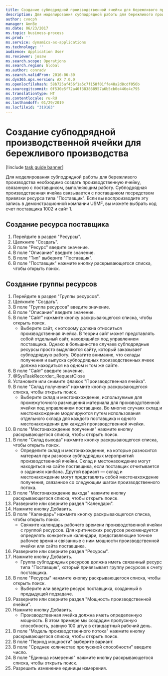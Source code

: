 ```yaml
---
title: Создание субподрядной производственной ячейки для бережливого производства
description: Для моделирования субподрядной работы для бережливого производства необходимо создать производственную ячейку, связанную с поставщиком, выполняющим работу.
author: cvocph
manager: AnnBe
ms.date: 06/23/2017
ms.topic: business-process
ms.prod: ''
ms.service: dynamics-ax-applications
ms.technology: ''
audience: Application User
ms.reviewer: josaw
ms.search.scope: Operations
ms.search.region: Global
ms.author: conradv
ms.search.validFrom: 2016-06-30
ms.dyn365.ops.version: AX 7.0.0
ms.openlocfilehash: 58b725af456f1a5c7f158f01ffe48a2d8cdf056b
ms.sourcegitcommit: 0f530e5f72a40f383868957a6b5cb0e446e4c795
ms.translationtype: HT
ms.contentlocale: ru-RU
ms.lasthandoff: 01/29/2019
ms.locfileid: "319163"
---
```

# <a name="create-a-subcontracted-work-cell-for-lean-manufacturing"></a>Создание субподрядной производственной ячейки для бережливого производства

[!include [task guide banner](../../includes/task-guide-banner.md)]

Для моделирования субподрядной работы для бережливого производства необходимо создать производственную ячейку, связанную с поставщиком, выполняющим работу. Субподрядная производственная ячейка связывается с поставщиком посредством привязки ресурса типа "Поставщик". Если вы воспроизводите эту запись в демонстрационной компании USMF, вы можете выбрать код счет поставщика 1002 и сайт 1.


## <a name="create-a-vendor-resource"></a>Создание ресурса поставщика
1. Перейдите в раздел "Ресурсы".
2. Щелкните "Создать".
3. В поле "Ресурс" введите значение.
4. В поле "Описание" введите значение.
5. В поле "Тип" выберите "Поставщик".
6. В поле "Поставщик" нажмите кнопку раскрывающегося списка, чтобы открыть поиск.

## <a name="create-the-resource-group"></a>Создание группы ресурсов
1. Перейдите в раздел "Группы ресурсов".
2. Щелкните "Создать".
3. В поле "Группа ресурсов" введите значение.
4. В поле "Описание" введите значение.
5. В поле "Сайт" нажмите кнопку раскрывающегося списка, чтобы открыть поиск.
    * Выберите сайт, к которому должна относиться производственная ячейка. В теории сайт может представлять собой отдельный сайт, находящийся под управлением поставщика. Однако в большинстве случаев субподрядные ресурсы просто выделяются сайту, который заказывает субподрядную работу. Обратите внимание, что склады получения и выпуска субподрядных производственных ячеек должна находиться на одном и том же сайте.  
6. В поле "Сайт" введите значение.
7. @SysTaskRecorder:_RequestClose
8. Установите или снимите флажок "Производственная ячейка".
9. В поле "Склад получения" нажмите кнопку раскрывающегося списка, чтобы открыть поиск.
    * Выберите склад и местонахождение, используемые для промежуточного размещения материала для производственной ячейки под управлением поставщика. Во многих случаях склад и местонахождение моделируются путем использования отдельного склада для каждого поставщика и одного местонахождения для каждой производственной ячейки.  
10. В поле "Местонахождение получения" нажмите кнопку раскрывающегося списка, чтобы открыть поиск.
11. В поле "Склад выхода" нажмите кнопку раскрывающегося списка, чтобы открыть поиск.
    * Определите склад и местонахождение, на которые разносится материал при разноски субподрядных мероприятий производственной ячейки. Склад и местонахождение могут находиться на сайте поставщика, если поставщик отчитывается о заданиях канбана. Другой вариант — склад и местонахождение могут представлять собой местонахождение получения, связанное со следующим шагом производственного потока.  
12. В поле "Местонахождение выхода" нажмите кнопку раскрывающегося списка, чтобы открыть поиск.
13. Разверните или сверните раздел "Календари".
14. Нажмите кнопку Добавить.
15. В поле "Календарь" нажмите кнопку раскрывающегося списка, чтобы открыть поиск.
    * Свяжите календарь рабочего времени производственной ячейки с группой ресурсов. Для критических ресурсов рекомендуется определять конкретные календари, представляющие точное рабочее время и связанные с ним мощности производственной ячейки или сайта поставщика.  
16. Разверните или сверните раздел "Ресурсы".
17. Нажмите кнопку Добавить.
    * Группа субподрядных ресурсов должна иметь связанный ресурс типа "Поставщик", который привязывает группу ресурсов к счету поставщика.  
18. В поле "Ресурсы" нажмите кнопку раскрывающегося списка, чтобы открыть поиск.
    * Выберите или введите ресурс поставщика, созданный в предыдущей подзадаче.  
19. Разверните или сверните раздел "Мощность производственной ячейки".
20. Нажмите кнопку Добавить.
    * Производственная ячейка должна иметь определенную мощность. В этом примере мы создадим пропускную способность, равную 100 штук в стандартный рабочий день.  
21. В поле "Модель производственного потока" нажмите кнопку раскрывающегося списка, чтобы открыть поиск.
22. В поле "Период мощности" выберите вариант.
23. В поле "Среднее количество пропускной способности" введите число.
24. В поле "Единица измерения" нажмите кнопку раскрывающегося списка, чтобы открыть поиск.
25. Разрешить изменение единицы измерения.

